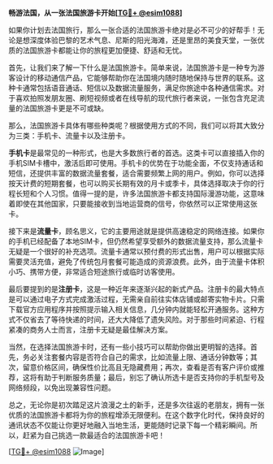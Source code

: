 **畅游法国，从一张法国旅游卡开始[[TG💪+ @esim1088](https://t.me/s/esim1088)]**

如果你计划去法国旅行，那么一张合适的法国旅游卡绝对是必不可少的好帮手！无论是想深度体验巴黎的艺术气息、尼斯的阳光海滩，还是里昂的美食天堂，一张优质的法国旅游卡都能让你的旅程更加便捷、舒适和无忧。

首先，让我们来了解一下什么是法国旅游卡。简单来说，法国旅游卡是一种专为游客设计的移动通信产品，它能够帮助你在法国境内随时随地保持与世界的联系。这种卡通常包括语音通话、短信以及数据流量服务，满足你旅途中各种通信需求。对于喜欢拍照发朋友圈、刷短视频或者在线导航的现代旅行者来说，一张包含充足流量的法国旅游卡更是不可或缺。

那么，法国旅游卡具体有哪些种类呢？根据使用方式的不同，我们可以将其大致分为三类：手机卡、流量卡以及注册卡。

**手机卡**是最常见的一种形式，也是大多数旅行者的首选。这类卡可以直接插入你的手机SIM卡槽中，激活后即可使用。手机卡的优势在于功能全面，不仅支持通话和短信，还提供丰富的数据流量套餐，适合需要频繁上网的用户。例如，你可以选择按天计费的短期套餐，也可以购买长期有效的月卡或季卡，具体选择取决于你的行程长短和个人习惯。值得一提的是，许多法国旅游卡都支持国际漫游功能，这意味着即使在其他国家，只要能接收到当地运营商的信号，你依然可以正常使用这张卡。

接下来是**流量卡**，顾名思义，它的主要用途就是提供高速稳定的网络连接。如果你的手机已经配备了本地SIM卡，但仍然希望享受额外的数据流量支持，那么流量卡无疑是一个很好的补充选项。流量卡通常以预付费的形式出售，用户可以根据实际需要灵活充值，避免了传统包月套餐可能造成的资源浪费。此外，由于流量卡体积小巧、携带方便，非常适合短途旅行或临时访客使用。

最后要提到的是**注册卡**，这是一种近年来逐渐兴起的新式产品。注册卡的最大特点是可以通过电子方式完成激活过程，无需亲自前往实体店铺或邮寄实物卡片。只需下载官方应用程序并按照提示输入相关信息，几分钟内就能轻松开通服务。这种方式不仅省去了等待快递的时间，还大大降低了遗失风险。对于那些时间紧迫、行程紧凑的商务人士而言，注册卡无疑是最佳解决方案。

当然，在选择法国旅游卡时，还有一些小技巧可以帮助你做出更明智的选择。首先，务必关注套餐内容是否符合自己的需求，比如流量上限、通话分钟数等；其次，留意价格区间，确保性价比高且无隐藏费用；再次，查看是否有客户评价或推荐，这将有助于判断服务质量；最后，别忘了确认所选卡是否支持你的手机型号及网络频段，以免出现兼容性问题。

总之，无论你是初次踏足这片浪漫之土的新手，还是多次往返的老朋友，拥有一张优质的法国旅游卡都将为你的旅程增添无限便利。在这个数字化时代，保持良好的通讯状态不仅能让你更好地融入当地生活，更能随时记录下每一个精彩瞬间。所以，赶紧为自己挑选一款最适合的法国旅游卡吧！

[[TG💪+ @esim1088](https://t.me/s/esim1088) ![Image](https://i.postimg.cc/4NQfJmqS/Snipaste-2025-05-13-00-14-12.png)]